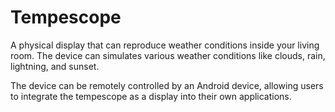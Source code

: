 # Tempescope

A physical display that can reproduce weather conditions inside your living room.
The device can simulates various weather conditions like clouds, rain, lightning, and sunset.


The device can be remotely controlled by an Android device, allowing users to integrate the tempescope as a display into their own applications.

